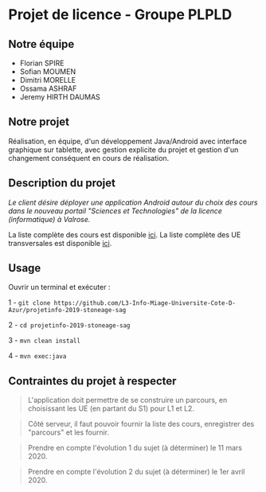 # Projet de licence - Groupe PLPLD

## Notre équipe
- Florian SPIRE
- Sofian MOUMEN
- Dimitri MORELLE
- Ossama ASHRAF
- Jeremy HIRTH DAUMAS

## Notre projet
Réalisation, en équipe, d'un développement Java/Android avec interface graphique sur tablette, avec gestion explicite du projet et gestion d'un changement conséquent en cours de réalisation.

## Description du projet
*Le client désire déployer une application Android autour du choix des cours dans le nouveau portail "Sciences et Technologies" de la licence (informatique) à Valrose.*

La liste complète des cours est disponible [ici](https://lms.univ-cotedazur.fr/pluginfile.php/112034/course/section/17947/listes%20des%20cours%20semestre%201%20%C3%A0%204.xlsx).
La liste complète des UE transversales est disponible [ici](https://lms.univ-cotedazur.fr/pluginfile.php/112034/course/section/17947/plaquette_competences_transversales.pdf).

## Usage

Ouvrir un terminal et exécuter :

   1 - `git clone https://github.com/L3-Info-Miage-Universite-Cote-D-Azur/projetinfo-2019-stoneage-sag`
   
   2 - `cd projetinfo-2019-stoneage-sag`
   
   3 - `mvn clean install`   
   
   4 - `mvn exec:java`

            
                 

## Contraintes du projet à respecter
> L'application doit permettre de se construire un parcours, en choisissant les UE (en partant du S1) pour L1 et L2.

> Côté serveur, il faut pouvoir fournir la liste des cours, enregistrer des "parcours" et les fournir.

> Prendre en compte l'évolution 1 du sujet (à déterminer) le 11 mars 2020.

> Prendre en compte l'évolution 2 du sujet (à déterminer) le 1er avril 2020.
